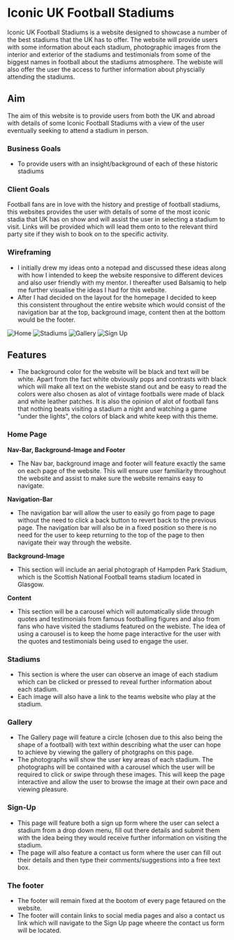 # Iconic UK Football Stadiums

Iconic UK Football Stadiums is a website designed to showcase a number of the best stadiums that the UK has to offer. The website will provide users with some information about each stadium, photographic images from the interior and exterior of the stadiums and testimonials from some of the biggest names in football about the stadiums atmosphere. The webiste will also offer the user the access to further information about physcially attending the stadiums.

## Aim

The aim of this website is to provide users from both the UK and abroad with details of some Iconic Football Stadiums with a view of the user eventually seeking to attend a stadium in person.

### Business Goals

- To provide users with an insight/background of each of these historic stadiums 

### Client Goals

Football fans are in love with the history and prestige of football stadiums, this websites provides the user with details of some of the most iconic stadia that UK has on show and will assist the user in selecting a stadium to visit. Links will be provided which will lead them onto to the relevant third party site if they wish to book on to the specific activity.

### Wireframing

- I initially drew my ideas onto a notepad and discussed these ideas along with how I intended to keep the website responsive to different devices and also user friendly with my mentor. I thereafter used Balsamiq to help me further visualise the ideas I had for this website.
- After I had decided on the layout for the homepage I decided to keep this consistent throughout the entire website which would consist of the navigation bar at the top, background image, content then at the bottom would be the footer.

![Home](https://github.com/Chris-Tollan/Iconic-UK-Football-Stadiums/assets/134441833/c25ab16b-3333-4d26-9fa7-3543d26b3d45)
![Stadiums](https://github.com/Chris-Tollan/Iconic-UK-Football-Stadiums/assets/134441833/19a4538f-cb41-4ff2-a64c-41cb8f51b608)
![Gallery](https://github.com/Chris-Tollan/Iconic-UK-Football-Stadiums/assets/134441833/441d4dc2-faaa-4d3a-8622-42de0caceace)
![Sign Up](https://github.com/Chris-Tollan/Iconic-UK-Football-Stadiums/assets/134441833/da1d6a78-1682-4e5b-9b27-7433f91c9d85)

## Features

- The background color for the website will be black and text will be white. Apart from the fact white obviously pops and contrasts with black which will make all text on the webiste stand out and be easy to read the colors were also chosen as alot of vintage footballs were made of black and white leather patches. It is also the opinion of alot of football fans that nothing beats visiting a stadium a night and watching a game "under the lights", the colors of black and white keep with this theme.

### Home Page

**Nav-Bar, Background-Image and Footer**

- The Nav bar, background image and footer will feature exactly the same on each page of the website. This will ensure user familiarity throughout the website and assist to make sure the website remains easy to navigate.

**Navigation-Bar**

- The navigation bar will allow the user to easily go from page to page without the need to click a back button to revert back to the previous page. The navigation bar will also be in a fixed position so there is no need for the user to keep returning to the top of the page to then navigate their way through the website.

**Background-Image**

- This section will include an aerial photograph of Hampden Park Stadium, which is the Scottish National Football teams stadium located in Glasgow.

**Content**

  - This section will be a carousel which will automatically slide through quotes and testimonials from famous footballing figures and also from fans who have visited the stadiums featured on the webiste. The idea of using a carousel is to keep the home page interactive for the user with the quotes and testimonials being used to engage the user.

### Stadiums

- This section is where the user can observe an image of each stadium which can be clicked or pressed to reveal further information about each stadium.
- Each image will also have a link to the teams website who play at the stadium.

### Gallery

- The Gallery page will feature a circle (chosen due to this also being the shape of a football) with text within describing what the user can hope to achieve by viewing the gallery of photgraphs on this page.
- The photographs will show the user key areas of each stadium. The photographs will be contained with a carousel which the user will be required to click or swipe through these images. This will keep the page interactive and allow the user to browse the image at their own pace and viewing pleasure.


### Sign-Up

- This page will feature both a sign up form where the user can select a stadium from a drop down menu, fill out there details and submit them with the idea being they would receive further information on visiting the stadium.
- The page will also feature a contact us form where the user can fill out their details and then type their comments/suggestions into a free text box.

### The footer

- The footer will remain fixed at the bootom of every page fetaured on the website.
- The footer will contain links to social media pages and also a contact us link which will navigate to the Sign Up page wheere the contact us form will be located.


